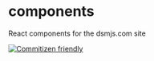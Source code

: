 # components

React components for the dsmjs.com site

[![Commitizen friendly](https://img.shields.io/badge/commitizen-friendly-brightgreen.svg)](http://commitizen.github.io/cz-cli/)
